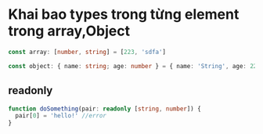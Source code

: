 # Khai bao types trong từng element trong array,Object

```ts
const array: [number, string] = [223, 'sdfa']

const object: { name: string; age: number } = { name: 'String', age: 221 }
```

## readonly

```ts
function doSomething(pair: readonly [string, number]) {
  pair[0] = 'hello!' //error
}
```
